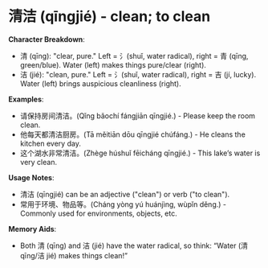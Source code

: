 # **清洁 (qīngjié) - clean; to clean**

**Character Breakdown**:  
- 清 (qīng): "clear, pure." Left = 氵(shuǐ, water radical), right = 青 (qīng, green/blue). Water (left) makes things pure/clear (right).  
- 洁 (jié): "clean, pure." Left = 氵(shuǐ, water radical), right = 吉 (jí, lucky). Water (left) brings auspicious cleanliness (right).

**Examples**:  
- 请保持房间清洁。(Qǐng bǎochí fángjiān qīngjié.) - Please keep the room clean.  
- 他每天都清洁厨房。(Tā měitiān dōu qīngjié chúfáng.) - He cleans the kitchen every day.  
- 这个湖水非常清洁。(Zhège húshuǐ fēicháng qīngjié.) - This lake’s water is very clean.

**Usage Notes**:  
- 清洁 (qīngjié) can be an adjective ("clean") or verb ("to clean").  
- 常用于环境、物品等。(Cháng yòng yú huánjìng, wùpǐn děng.) - Commonly used for environments, objects, etc.

**Memory Aids**:  
- Both 清 (qīng) and 洁 (jié) have the water radical, so think: “Water (清 qīng/洁 jié) makes things clean!”